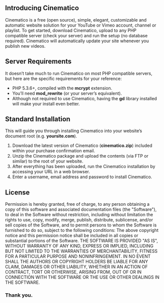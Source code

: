 ## Introducing Cinematico
Cinematico is a free (open source), simple, elegant, customizable and automatic website solution for your YouTube or Vimeo account, channel or playlist. To get started, download Cinematico, upload to any PHP compatible server (check your server) and run the setup (no database required). Cinematico will automatically update your site whenever you publish new videos.

## Server Requirements
It doesn’t take much to run Cinematico on most PHP compatible servers, but here are the specific requirements for your reference:

* PHP 5.3.6+, compiled with the **mcrypt** extension.
* You’ll need **mod_rewrite** (or your server’s equivalent).
* Although not required to use Cinematico, having the **gd** library installed will make your install even better.

## Standard Installation
This will guide you through installing Cinematico into your website’s document root (e.g. **yoursite.com**).

1. Download the latest version of Cinematico (**cinematico.zip**) included within your purchase confirmation email.
2. Unzip the Cinematico package and upload the contents (via FTP or similar) to the root of your website.
3. After everything has been uploaded, run the Cinematico installation by accessing your URL in a web browser.
4. Enter a username, email address and password to install Cinematico.

## License
Permission is hereby granted, free of charge, to any person obtaining a copy of this software and associated documentation files (the "Software"), to deal in the Software without restriction, including without limitation the rights to use, copy, modify, merge, publish, distribute, sublicense, and/or sell copies of the Software, and to permit persons to whom the Software is furnished to do so, subject to the following conditions:
The above copyright notice and this permission notice shall be included in all copies or substantial portions of the Software.
THE SOFTWARE IS PROVIDED "AS IS", WITHOUT WARRANTY OF ANY KIND, EXPRESS OR IMPLIED, INCLUDING BUT NOT LIMITED TO THE WARRANTIES OF MERCHANTABILITY, FITNESS FOR A PARTICULAR PURPOSE AND NONINFRINGEMENT. IN NO EVENT SHALL THE AUTHORS OR COPYRIGHT HOLDERS BE LIABLE FOR ANY CLAIM, DAMAGES OR OTHER LIABILITY, WHETHER IN AN ACTION OF CONTRACT, TORT OR OTHERWISE, ARISING FROM, OUT OF OR IN CONNECTION WITH THE SOFTWARE OR THE USE OR OTHER DEALINGS IN THE SOFTWARE.

### Thank you.
